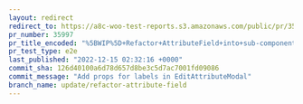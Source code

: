 ```yaml
---
layout: redirect
redirect_to: https://a8c-woo-test-reports.s3.amazonaws.com/public/pr/35997/e2e/index.html
pr_number: 35997
pr_title_encoded: "%5BWIP%5D+Refactor+AttributeField+into+sub-components"
pr_test_type: e2e
last_published: "2022-12-15 02:32:16 +0000"
commit_sha: 126d40100a6d78d657d8be3c5d7ac7001fd09086
commit_message: "Add props for labels in EditAttributeModal"
branch_name: update/refactor-attribute-field
---
```

